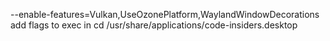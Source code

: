 --enable-features=Vulkan,UseOzonePlatform,WaylandWindowDecorations
add flags to exec in cd /usr/share/applications/code-insiders.desktop